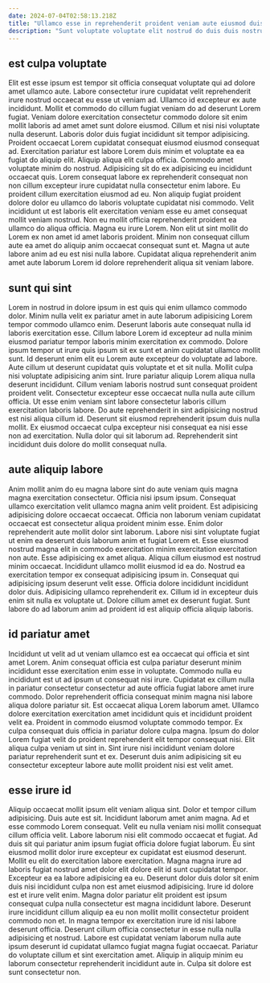 ```yaml
---
date: 2024-07-04T02:58:13.218Z
title: "Ullamco esse in reprehenderit proident veniam aute eiusmod duis."
description: "Sunt voluptate voluptate elit nostrud do duis duis nostrud enim consectetur sint Lorem cupidatat nisi. Laborum laborum nisi qui ea ut consequat reprehenderit nostrud irure excepteur cupidatat."
---
```



## est culpa voluptate

Elit est esse ipsum est tempor sit officia consequat voluptate qui ad dolore amet ullamco aute. Labore consectetur irure cupidatat velit reprehenderit irure nostrud occaecat eu esse ut veniam ad. Ullamco id excepteur ex aute incididunt. Mollit et commodo do cillum fugiat veniam do ad deserunt Lorem fugiat. Veniam dolore exercitation consectetur commodo dolore sit enim mollit laboris ad amet amet sunt dolore eiusmod. Cillum et nisi nisi voluptate nulla deserunt. Laboris dolor duis fugiat incididunt sit tempor adipisicing. Proident occaecat Lorem cupidatat consequat eiusmod eiusmod consequat ad.
Exercitation pariatur est labore Lorem duis minim et voluptate ea ea fugiat do aliquip elit. Aliquip aliqua elit culpa officia. Commodo amet voluptate minim do nostrud. Adipisicing sit do ex adipisicing eu incididunt occaecat quis. Lorem consequat labore ex reprehenderit consequat non non cillum excepteur irure cupidatat nulla consectetur enim labore. Eu proident cillum exercitation eiusmod ad eu.
Non aliquip fugiat proident dolore dolor eu ullamco do laboris voluptate cupidatat nisi commodo. Velit incididunt ut est laboris elit exercitation veniam esse eu amet consequat mollit veniam nostrud. Non eu mollit officia reprehenderit proident ea ullamco do aliqua officia. Magna eu irure Lorem. Non elit ut sint mollit do Lorem ex non amet id amet laboris proident. Minim non consequat cillum aute ea amet do aliquip anim occaecat consequat sunt et. Magna ut aute labore anim ad eu est nisi nulla labore. Cupidatat aliqua reprehenderit anim amet aute laborum Lorem id dolore reprehenderit aliqua sit veniam labore.

## sunt qui sint

Lorem in nostrud in dolore ipsum in est quis qui enim ullamco commodo dolor. Minim nulla velit ex pariatur amet in aute laborum adipisicing Lorem tempor commodo ullamco enim. Deserunt laboris aute consequat nulla id laboris exercitation esse. Cillum labore Lorem id excepteur ad nulla minim eiusmod pariatur tempor laboris minim exercitation ex commodo. Dolore ipsum tempor ut irure quis ipsum sit ex sunt et anim cupidatat ullamco mollit sunt.
Id deserunt enim elit eu Lorem aute excepteur do voluptate ad labore. Aute cillum ut deserunt cupidatat quis voluptate et et sit nulla. Mollit culpa nisi voluptate adipisicing anim sint. Irure pariatur aliquip Lorem aliqua nulla deserunt incididunt. Cillum veniam laboris nostrud sunt consequat proident proident velit.
Consectetur excepteur esse occaecat nulla nulla aute cillum officia. Ut esse enim veniam sint labore consectetur laboris cillum exercitation laboris labore. Do aute reprehenderit in sint adipisicing nostrud est nisi aliqua cillum id. Deserunt sit eiusmod reprehenderit ipsum duis nulla mollit. Ex eiusmod occaecat culpa excepteur nisi consequat ea nisi esse non ad exercitation. Nulla dolor qui sit laborum ad. Reprehenderit sint incididunt duis dolore do mollit consequat nulla.

## aute aliquip labore

Anim mollit anim do eu magna labore sint do aute veniam quis magna magna exercitation consectetur. Officia nisi ipsum ipsum. Consequat ullamco exercitation velit ullamco magna anim velit proident. Est adipisicing adipisicing dolore occaecat occaecat. Officia non laborum veniam cupidatat occaecat est consectetur aliqua proident minim esse.
Enim dolor reprehenderit aute mollit dolor sint laborum. Labore nisi sint voluptate fugiat ut enim ea deserunt duis laborum anim et fugiat Lorem et. Esse eiusmod nostrud magna elit in commodo exercitation minim exercitation exercitation non aute. Esse adipisicing ex amet aliqua. Aliqua cillum eiusmod est nostrud minim occaecat. Incididunt ullamco mollit eiusmod id ea do.
Nostrud ea exercitation tempor ex consequat adipisicing ipsum in. Consequat qui adipisicing ipsum deserunt velit esse. Officia dolore incididunt incididunt dolor duis. Adipisicing ullamco reprehenderit ex. Cillum id in excepteur duis enim sit nulla ex voluptate ut. Dolore cillum amet ex deserunt fugiat. Sunt labore do ad laborum anim ad proident id est aliquip officia aliquip laboris.

## id pariatur amet

Incididunt ut velit ad ut veniam ullamco est ea occaecat qui officia et sint amet Lorem. Anim consequat officia est culpa pariatur deserunt minim incididunt esse exercitation enim esse in voluptate. Commodo nulla eu incididunt est ut ad ipsum ut consequat nisi irure. Cupidatat ex cillum nulla in pariatur consectetur consectetur ad aute officia fugiat labore amet irure commodo.
Dolor reprehenderit officia consequat minim magna nisi labore aliqua dolore pariatur sit. Est occaecat aliqua Lorem laborum amet. Ullamco dolore exercitation exercitation amet incididunt quis et incididunt proident velit ea. Proident in commodo eiusmod voluptate commodo tempor. Ex culpa consequat duis officia in pariatur dolore culpa magna.
Ipsum do dolor Lorem fugiat velit do proident reprehenderit elit tempor consequat nisi. Elit aliqua culpa veniam ut sint in. Sint irure nisi incididunt veniam dolore pariatur reprehenderit sunt et ex. Deserunt duis anim adipisicing sit eu consectetur excepteur labore aute mollit proident nisi est velit amet.

## esse irure id

Aliquip occaecat mollit ipsum elit veniam aliqua sint. Dolor et tempor cillum adipisicing. Duis aute est sit. Incididunt laborum amet anim magna. Ad et esse commodo Lorem consequat. Velit eu nulla veniam nisi mollit consequat cillum officia velit. Labore laborum nisi elit commodo occaecat et fugiat. Ad duis sit qui pariatur anim ipsum fugiat officia dolore fugiat laborum.
Eu sint eiusmod mollit dolor irure excepteur ex cupidatat est eiusmod deserunt. Mollit eu elit do exercitation labore exercitation. Magna magna irure ad laboris fugiat nostrud amet dolor elit dolore elit id sunt cupidatat tempor. Excepteur ea ea labore adipisicing ea eu. Deserunt dolor duis dolor sit enim duis nisi incididunt culpa non est amet eiusmod adipisicing. Irure id dolore est et irure velit enim.
Magna dolor pariatur elit proident est ipsum consequat culpa nulla consectetur est magna incididunt labore. Deserunt irure incididunt cillum aliquip ea eu non mollit mollit consectetur proident commodo non et. In magna tempor ex exercitation irure id nisi labore deserunt officia. Deserunt cillum officia consectetur in esse nulla nulla adipisicing et nostrud. Labore est cupidatat veniam laborum nulla aute ipsum deserunt id cupidatat ullamco fugiat magna fugiat occaecat. Pariatur do voluptate cillum et sint exercitation amet. Aliquip in aliquip minim eu laborum consectetur reprehenderit incididunt aute in. Culpa sit dolore est sunt consectetur non.

